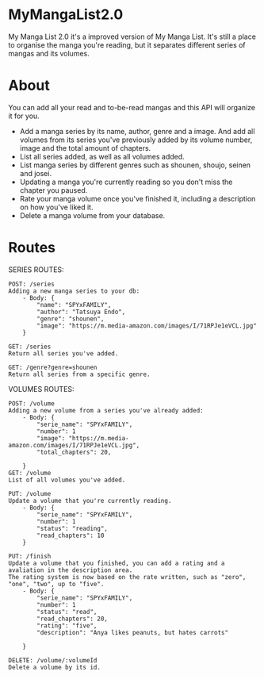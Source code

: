 # MyMangaList2.0

My Manga List 2.0 it's a improved version of My Manga List. It's still a place to organise the manga you're reading, but it separates different series of mangas and its volumes.

# About

You can add all your read and to-be-read mangas and this API will organize it for you.

- Add a manga series by its name, author, genre and a image. And add all volumes from its series you've previously added by its volume number, image and the total amount of chapters.
- List all series added, as well as all volumes added.
- List manga series by different genres such as shounen, shoujo, seinen and josei.
- Updating a manga you're currently reading so you don't miss the chapter you paused.
- Rate your manga volume once you've finished it, including a description on how you've liked it.
- Delete a manga volume from your database.

# Routes

SERIES ROUTES:
	
	POST: /series
	Adding a new manga series to your db:
		- Body: { 
  			"name": "SPYxFAMILY", 
  			"author": "Tatsuya Endo", 
  			"genre": "shounen",
  			"image": "https://m.media-amazon.com/images/I/71RPJe1eVCL.jpg" 
 		}

	GET: /series
	Return all series you've added.

	GET: /genre?genre=shounen
	Return all series from a specific genre.

VOLUMES ROUTES:
	
	POST: /volume
	Adding a new volume from a series you've already added:
		- Body: { 
  			"serie_name": "SPYxFAMILY",
			"number": 1
  			"image": "https://m.media-amazon.com/images/I/71RPJe1eVCL.jpg",
			"total_chapters": 20,
			
 		}
	GET: /volume
	List of all volumes you've added.

	PUT: /volume
	Update a volume that you're currently reading.
		- Body: { 
  			"serie_name": "SPYxFAMILY",
			"number": 1
  			"status": "reading",
			"read_chapters": 10
 		}

	PUT: /finish
	Update a volume that you finished, you can add a rating and a avaliation in the description area.
	The rating system is now based on the rate written, such as "zero", "one", "two", up to "five".
		- Body: { 
  			"serie_name": "SPYxFAMILY",
			"number": 1
  			"status": "read",
			"read_chapters": 20,
			"rating": "five",
			"description": "Anya likes peanuts, but hates carrots"
			
 		}

	DELETE: /volume/:volumeId
	Delete a volume by its id.
